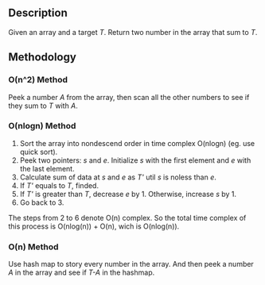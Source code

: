 ## Description
Given an array and a target *T*. Return two number in the array that sum to *T*.

## Methodology

### O(n^2) Method
Peek a number *A* from the array, then scan all the other numbers to see if they sum to *T* with *A*.

### O(nlogn) Method

1. Sort the array into nondescend order in time complex O(nlogn) (eg. use quick sort).
2. Peek two pointers: *s* and *e*. Initialize *s* with the first element and *e* with the last element.
3. Calculate sum of data at *s* and *e* as *T'* util *s* is noless than *e*.
4. If *T'* equals to *T*, finded.
5. If *T'* is greater than *T*, decrease *e* by 1. Otherwise, increase *s* by 1.
6. Go back to 3.

The steps from 2 to 6 denote O(n) complex. So the total time complex of this process is O(nlog(n)) + O(n), wich is O(nlog(n)).

### O(n) Method

Use hash map to story every number in the array. And then peek a number *A* in the array and see if *T-A* in the hashmap.

